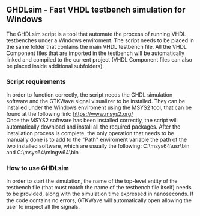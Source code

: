 ## GHDLsim - Fast VHDL testbench simulation for Windows

The GHDLsim script is a tool that automate the process of running VHDL testbenches under a Windows enviroment.
The script needs to be placed in the same folder that contains the main VHDL testbench file. All the VHDL Component files
that are imported in the testbench will be automatically linked and compiled to the current project 
(VHDL Component files can also be placed inside additional subfolders).

### Script requirements

In order to function correctly, the script needs the GHDL simulation software and the GTKWave signal visualizer to be installed.
They can be installed under the Windows enviroment using the MSYS2 tool, that can be found at the following link: https://www.msys2.org/  
Once the MSYS2 software has been installed correctly, the script will automatically download and install all the required packages.
After the installation process is complete, the only operation that needs to be manually done is to add to the "Path" enviroment variable 
the path of the two installed software, which are usually the following: C:\msys64\usr\bin and C:\msys64\mingw64\bin

### How to use GHDLsim

In order to start the simulation, the name of the top-level entity of the testbench file (that must match the name of the testbench file itself)
needs to be provided, along with the simulation time expressed in nanoseconds. If the code contains no errors, GTKWave will automatically open 
allowing the user to inspect all the signals.
